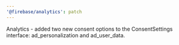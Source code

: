 ```yaml
---
'@firebase/analytics': patch
---
```


Analytics - added two new consent options to the ConsentSettings interface: ad_personalization and ad_user_data.
